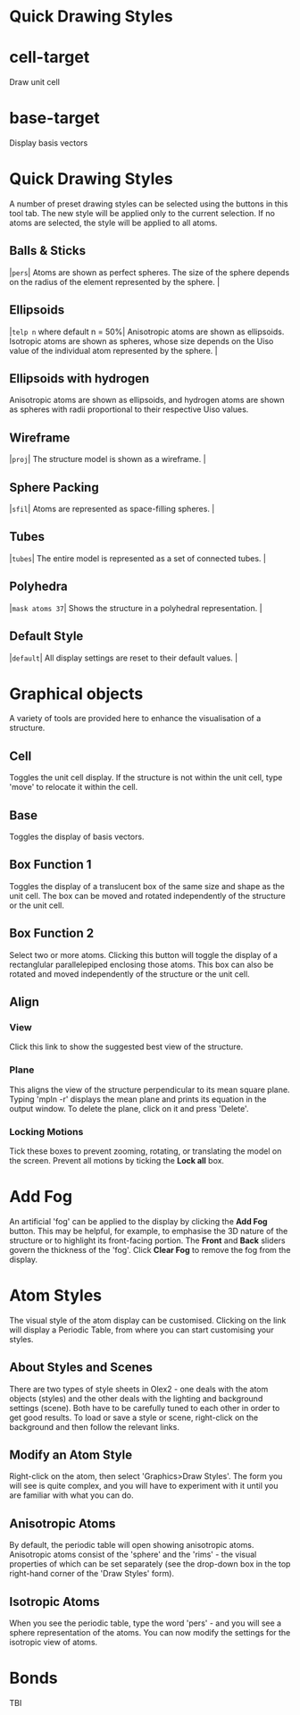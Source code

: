 # Quick Drawing Styles

# cell-target
Draw unit cell

# base-target
Display basis vectors

# Quick Drawing Styles
A number of preset drawing styles can be selected using the buttons in this tool tab. The new style will be applied only to the current selection. If no atoms are selected, the style will be applied to all atoms.

## Balls & Sticks
|`pers`| Atoms are shown as perfect spheres. The size of the sphere depends on the radius of the element represented by the sphere. |

## Ellipsoids
|`telp n` where default n = 50%| Anisotropic atoms are shown as ellipsoids. Isotropic atoms are shown as spheres, whose size depends on the Uiso value of the individual atom represented by the sphere. |

## Ellipsoids with hydrogen
Anisotropic atoms are shown as ellipsoids, and hydrogen atoms are shown as spheres with radii proportional to their respective Uiso values.

## Wireframe
|`proj`| The structure model is shown as a wireframe. |

## Sphere Packing
|`sfil`| Atoms are represented as space-filling spheres. |

## Tubes
|`tubes`| The entire model is represented as a set of connected tubes. |

## Polyhedra
|`mask atoms 37`| Shows the structure in a polyhedral representation. |

## Default Style
|`default`| All display settings are reset to their default values. |


# Graphical objects
A variety of tools are provided here to enhance the visualisation of a structure.

## Cell
Toggles the unit cell display. If the structure is not within the unit cell, type '<c>move</c>' to relocate it within the cell.

## Base
Toggles the display of basis vectors.

## Box Function 1
Toggles the display of a translucent box of the same size and shape as the unit cell. The box can be moved and rotated independently of the structure or the unit cell.

## Box Function 2
Select two or more atoms. Clicking this button will toggle the display of a rectanglular parallelepiped enclosing those atoms. This box can also be rotated and moved independently of the structure or the unit cell.

## Align

### View
Click this link to show the suggested best view of the structure.

### Plane
This aligns the view of the structure perpendicular to its mean square plane. Typing '<c>mpln -r<c>' displays the mean plane and prints its equation in the output window. To delete the plane, click on it and press '<c>Delete</c>'.

### Locking Motions
Tick these boxes to prevent zooming, rotating, or translating the model on the screen. Prevent all motions by ticking the **Lock all** box.

# Add Fog
An artificial 'fog' can be applied to the display by clicking the **Add Fog** button. This may be helpful, for example, to emphasise the 3D nature of the structure or to highlight its front-facing portion. The **Front** and **Back** sliders govern the thickness of the 'fog'. Click **Clear Fog** to remove the fog from the display.





# Atom Styles
The visual style of the atom display can be customised. Clicking on the link will display a Periodic Table, from where you can start customising your styles.

## About Styles and Scenes
There are two types of style sheets in Olex2 - one deals with the atom objects (styles) and the other deals with the lighting and background settings (scene). Both have to be carefully tuned to each other in order to get good results. To load or save a style or scene, right-click on the background and then follow the relevant links.

## Modify an Atom Style
Right-click on the atom, then select 'Graphics>Draw Styles'. The form you will see is quite complex, and you will have to experiment with it until you are familiar with what you can do.

## Anisotropic Atoms
By default, the periodic table will open showing anisotropic atoms. Anisotropic atoms consist of the 'sphere' and the 'rims' - the visual properties of which can be set separately (see the drop-down box in the top right-hand corner of the 'Draw Styles' form).

## Isotropic Atoms
When you see the periodic table, type the word 'pers' - and you will see a sphere representation of the atoms. You can now modify the settings for the isotropic view of atoms.

# Bonds
TBI
